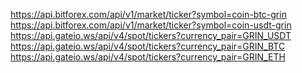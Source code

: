 https://api.bitforex.com/api/v1/market/ticker?symbol=coin-btc-grin
https://api.bitforex.com/api/v1/market/ticker?symbol=coin-usdt-grin
https://api.gateio.ws/api/v4/spot/tickers?currency_pair=GRIN_USDT
https://api.gateio.ws/api/v4/spot/tickers?currency_pair=GRIN_BTC
https://api.gateio.ws/api/v4/spot/tickers?currency_pair=GRIN_ETH


<div id="results"></div>
	   <script type="text/javascript">
		var apiUrl = 'https://tradeogre.com/api/v1/ticker/BTC-GRIN';
		fetch(apiUrl).then(response => {
		  return response.json();
		}).then(data => {
		  let output = document.getElementById("results");
			output.textContent = data.price ;  // Populate the element
		  console.log(data);
		}).catch(err => {
		  "ERROR"
		});
	    </script>
